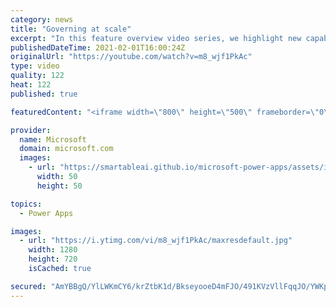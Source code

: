 ```yaml
---
category: news
title: "Governing at scale"
excerpt: "In this feature overview video series, we highlight new capabilities included in the latest update to Microsoft Power Apps.  Microsoft's Power Platform is a rich ecosystem of more than three hundred Microsoft and non-Microsoft connectors that can be leveraged by apps and flows. We are proud to introduce"
publishedDateTime: 2021-02-01T16:00:24Z
originalUrl: "https://youtube.com/watch?v=m8_wjf1PkAc"
type: video
quality: 122
heat: 122
published: true

featuredContent: "<iframe width=\"800\" height=\"500\" frameborder=\"0\" src=\"https://www.youtube.com/embed/m8_wjf1PkAc\" allow=\"accelerometer; autoplay; encrypted-media; gyroscope; picture-in-picture\" allowfullscreen></iframe>"

provider:
  name: Microsoft
  domain: microsoft.com
  images:
    - url: "https://smartableai.github.io/microsoft-power-apps/assets/images/organizations/microsoft.com-50x50.jpg"
      width: 50
      height: 50

topics:
  - Power Apps

images:
  - url: "https://i.ytimg.com/vi/m8_wjf1PkAc/maxresdefault.jpg"
    width: 1280
    height: 720
    isCached: true

secured: "AmYBBgQ/YlLWKmCY6/krZtbK1d/BkseyooeD4mFJO/491KVzVllFqqJO/YWKp0S0jcI6hs/wFIwdfd1cIh/SLjeC81NwVrTd9eFcGeJyHnPb7EcWas5Me0HX5vJv0d91JnYg6S/icCS2sVij1ILPH8V8trURVmmFOXOKpthpRM62sRjsuSKlTUFRXtYLz6X1PNax0PowWBX89Ub2q2Ewzl5cmdnewD1kB/VgdfBFHFhLz/9bL5WUf33yuvY57d3XjQqUlRIJdoo0FYuvug3yop2hMVb71OahW29x2nn9tINLWIVER/7v1mvDAc5UgGjxlMZSniR8L11jawvtis1BrOp2/IM0vHbaEJF/KVCFpUj+x/3JR1SL2tlev975EcAcpm1RJpu5Jf/HJnCuf0wOd9mrJkoHx4qlBmrIMRu3IOw=;7AJdbMdfYRiJgNyKRINvSQ=="
---
```


